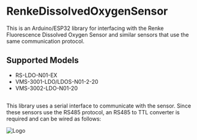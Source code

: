 
# RenkeDissolvedOxygenSensor

This is an Arduino/ESP32 library for interfacing with the Renke Fluorescence Dissolved Oxygen Sensor and similar sensors that use the same communication protocol.

## Supported Models

- RS-LDO-N01-EX
- VMS-3001-LDO/LDOS-N01-2-20
- VMS-3002-LDO-N01-20

##
This library uses a serial interface to communicate with the sensor. Since these sensors use the RS485 protocol, an RS485 to TTL converter is required and can be wired as follows:





![Logo](https://dev-to-uploads.s3.amazonaws.com/uploads/articles/th5xamgrr6se0x5ro4g6.png)

